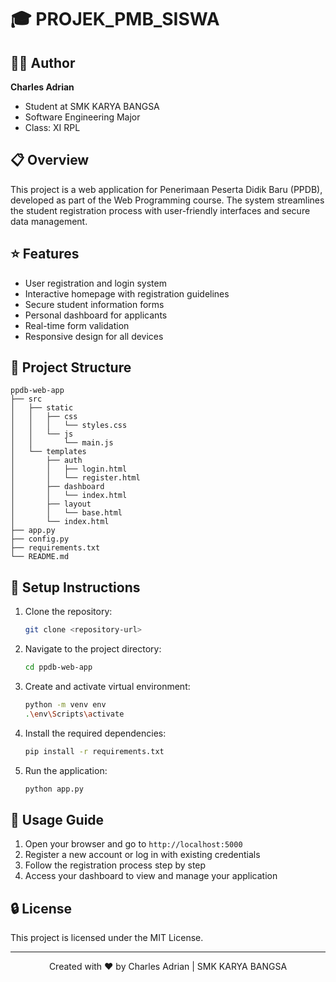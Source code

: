 # 🎓 PROJEK_PMB_SISWA

## 👨‍💻 Author
**Charles Adrian**
- Student at SMK KARYA BANGSA
- Software Engineering Major
- Class: XI RPL


## 📋 Overview
This project is a web application for Penerimaan Peserta Didik Baru (PPDB), developed as part of the Web Programming course. The system streamlines the student registration process with user-friendly interfaces and secure data management.

## ⭐ Features
- User registration and login system
- Interactive homepage with registration guidelines
- Secure student information forms
- Personal dashboard for applicants
- Real-time form validation
- Responsive design for all devices

## 🔧 Project Structure
```
ppdb-web-app
├── src
│   ├── static
│   │   ├── css
│   │   │   └── styles.css
│   │   └── js
│   │       └── main.js
│   └── templates
│       ├── auth
│       │   ├── login.html
│       │   └── register.html
│       ├── dashboard
│       │   └── index.html
│       ├── layout
│       │   └── base.html
│       └── index.html
├── app.py
├── config.py
├── requirements.txt
└── README.md
```

## 🚀 Setup Instructions
1. Clone the repository:
   ```bash
   git clone <repository-url>
   ```
2. Navigate to the project directory:
   ```bash
   cd ppdb-web-app
   ```
3. Create and activate virtual environment:
   ```bash
   python -m venv env
   .\env\Scripts\activate
   ```
4. Install the required dependencies:
   ```bash
   pip install -r requirements.txt
   ```
5. Run the application:
   ```bash
   python app.py
   ```

## 📝 Usage Guide
1. Open your browser and go to `http://localhost:5000`
2. Register a new account or log in with existing credentials
3. Follow the registration process step by step
4. Access your dashboard to view and manage your application

## 🔒 License
This project is licensed under the MIT License.

---
<div align="center">
Created with ❤️ by Charles Adrian | SMK KARYA BANGSA
</div>